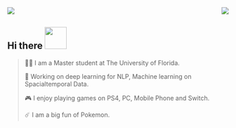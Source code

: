<img align="right" src="https://github-readme-stats.vercel.app/api?username=danielqingz&?count_private=true&show_icons=true&theme=vue" />

<img align="top" src="https://github-readme-stats.vercel.app/api/top-langs/?username=danielqingz&show_icons=true&theme=vue" />

<h2> Hi there <img src="https://media.giphy.com/media/mGcNjsfWAjY5AEZNw6/giphy.gif" width="50"></h2>


> <p align='left'>🙋‍♂️ I am a Master student at The University of Florida. </p>
> 
> <p align='left'>🔭 Working on deep learning for NLP, Machine learning on Spacialtemporal Data.</p>
> 
> <p align='left'>🎮 I enjoy playing games on PS4, PC, Mobile Phone and Switch. </p>
> 
> <p align='left'>☄️ I am a big fun of Pokemon. </p>

